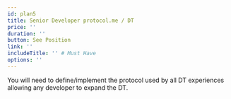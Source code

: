 ```yaml
---
id: plan5
title: Senior Developer protocol.me / DT
price: ''
duration: ''
button: See Position
link: ''
includeTitle: '' # Must Have
options: ''
---
```


You will need to define/implement the protocol used by all DT experiences allowing any developer to expand the DT.

<!-- Passion at bringing a positive change to the world, Fluency in at least 2 dev languages, Understanding of what it takes to develop a large scale high tech infrastructure product, Fluent in English, Understand & follow Pareto 20/80 rule -->